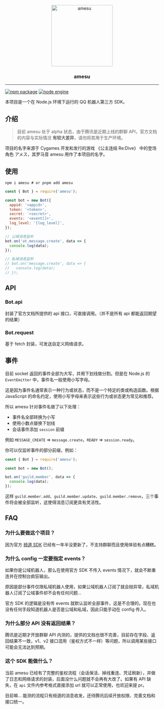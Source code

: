 <div align="center">
    <img src="https://vip2.loli.io/2022/11/04/AWEchfODdwszL8N.png" alt="amesu" width="200" />
    <h3>amesu</h3>
</div>

---

[![npm package](https://img.shields.io/npm/v/amesu?color=616DF8&label=amesu&style=flat-square&labelColor=FAFAFA&logo=npm)](https://www.npmjs.com/package/amesu)
[![node engine](https://img.shields.io/node/v/amesu?color=339933&style=flat-square&labelColor=FAFAFA&logo=Node.js)](https://nodejs.org)

本项目是一个在 Node.js 环境下运行的 QQ 机器人第三方 SDK。

## 介绍

> 目前 amesu 处于 alpha 状态，由于腾讯是近期上线的群聊 API，官方文档的内容与实际情况 **有较大差异**，请勿将其用于生产环境。

项目的名字来源于 Cygames 开发和发行的游戏 《公主连结 Re:Dive》 中的登场角色 アメス，其罗马音 amesu 用作了本项目的名字。

## 使用

```shell
npm i amesu # or pnpm add amesu
```

```javascript
const { Bot } = require('amesu');

const bot = new Bot({
  appid: '<appid>',
  token: '<token>',
  secret: '<secret>',
  events: '<event[]>',
  log_level: '[log_level]',
});

// 公域消息监听
bot.on('at.message.create', data => {
  console.log(data);
});

// 私域消息监听
// bot.on('message.create', data => {
//   console.log(data);
// });
```

## API

### Bot.api

封装了官方文档所提供的 api 接口，可直接调用。（并不是所有 api 都能返回期望的结果）

### Bot.request

基于 fetch 封装，可发送自定义网络请求。

## 事件

目前 socket 返回的事件全部为大写，并用下划线做分割。但是在 Node.js 的 `EventEmitter` 中，事件名一般使用小写字母。

这是因为事件名通常表示一种行为或状态，而不是一个特定的类或构造函数。根据 JavaScript 的命名约定，使用小写字母来表示这些行为或状态更为常见和推荐。

所以 amesu 针对事件名做了以下处理：

- 事件名全部转换为小写
- 使用小数点替换下划线
- 会话事件添加 `session` 前缀

例如 `MESSAGE_CREATE` => `message.create`，`READY` => `session.ready`。

你可以仅监听事件的部分前缀，例如：

```javascript
const { Bot } = require('amesu');

const bot = new Bot();

bot.on('guild.member', data => {
  console.log(data);
});
```

这样 `guild.member.add`、`guild.member.update`、`guild.member.remove`，三个事件将会被全部监听，这使得消息订阅更具有灵活性。

## FAQ

### 为什么要做这个项目？

因为官方 [频道 SDK](https://github.com/tencent-connect/bot-node-sdk) 已经有一年半没更新了，不支持群聊而且使用体验有点糟糕。

### 为什么 config 一定要指定 events？

如果你是公域机器人，那么在使用官方 SDK 不传入 events 情况下，就会不断重连并在控制台疯狂输出。

原因是部分事件仅限私域机器人使用，如果公域机器人订阅了就会抛异常，私域机器人订阅了公域事件却不会有任何问题...

官方 SDK 的逻辑是没有传 events 就默认监听全部事件，这是不合理的。现在也没有任何手段知道机器人是否是公域和私域，因此只能手动在 config 传入。

### 为什么部分 API 没有返回结果？

腾讯是近期才开放群聊 API 内测的，提供的文档也很不完善，目前存在字段、返回结果不一致，v1、v2 接口混用（鉴权方式不一样）等问题，所以调用某些接口可能会无法达到预期。

### 这个 SDK 能做什么？

当前 amesu 已经有了完整的鉴权流程（会话保活、掉线重连、凭证刷新），并做了日志和网络请求的封装，后面没什么问题就不会再有大改了。如果有 API 缺失，在 `api` 文件内参考格式直接添加 url 就可以正常使用，也欢迎来提 pr。

目前嘛... 能测的流程只有频道的消息收发，还待腾讯后续开放权限、完善文档和接口统一。
